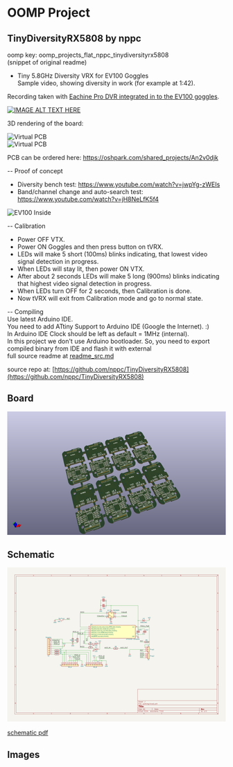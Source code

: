 # OOMP Project  
## TinyDiversityRX5808  by nppc  
  
oomp key: oomp_projects_flat_nppc_tinydiversityrx5808  
(snippet of original readme)  
  
- Tiny 5.8GHz Diversity VRX for EV100 Goggles  
Sample video, showing diversity in work (for example at 1:42).  
  
Recording taken with [Eachine Pro DVR integrated in to the EV100 goggles](https://github.com/nppc/VideoSwitchDVR).  
  
[![IMAGE ALT TEXT HERE](https://img.youtube.com/vi/wFIAKiWohQQ/0.jpg)](https://youtu.be/wFIAKiWohQQ)  
  
3D rendering of the board:  
  
![Virtual PCB](Images/PCB_KiCad1.jpg)  
![Virtual PCB](Images/PCB_KiCad2.jpg)  
  
PCB can be ordered here: https://oshpark.com/shared_projects/An2v0djk  
  
-- Proof of concept  
- Diversity bench test: https://www.youtube.com/watch?v=jwpYg-zWEIs  
- Band/channel change and auto-search test: https://www.youtube.com/watch?v=jH8NeLfK5f4  
  
![EV100 Inside](Images/tVRX_fitting.jpg)  
  
-- Calibration  
- Power OFF VTX.  
- Power ON Goggles and then press button on tVRX.  
- LEDs will make 5 short (100ms) blinks indicating, that lowest video signal detection in progress.  
- When LEDs will stay lit, then power ON VTX.  
- After about 2 seconds LEDs will make 5 long (900ms) blinks indicating that highest video signal detection in progress.  
- When LEDs turn OFF for 2 seconds, then Calibration is done.  
- Now tVRX will exit from Calibration mode and go to normal state.  
  
-- Compiling  
Use latest Arduino IDE.  
You need to add ATtiny Support to Arduino IDE (Google the Internet). :)  
In Arduino IDE Clock should be left as default = 1MHz (internal).  
In this project we don't use Arduino bootloader. So, you need to export compiled binary from IDE and flash it with external  
  full source readme at [readme_src.md](readme_src.md)  
  
source repo at: [https://github.com/nppc/TinyDiversityRX5808](https://github.com/nppc/TinyDiversityRX5808)  
## Board  
  
[![working_3d.png](working_3d_600.png)](working_3d.png)  
## Schematic  
  
[![working_schematic.png](working_schematic_600.png)](working_schematic.png)  
  
[schematic pdf](working_schematic.pdf)  
## Images  
